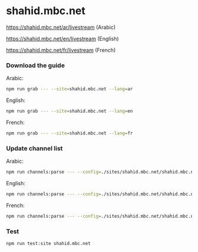 # shahid.mbc.net

https://shahid.mbc.net/ar/livestream (Arabic)

https://shahid.mbc.net/en/livestream (English)

https://shahid.mbc.net/fr/livestream (French)

### Download the guide

Arabic:

```sh
npm run grab --- --site=shahid.mbc.net --lang=ar
```

English:

```sh
npm run grab --- --site=shahid.mbc.net --lang=en
```

French:

```sh
npm run grab --- --site=shahid.mbc.net --lang=fr
```

### Update channel list

Arabic:

```sh
npm run channels:parse --- --config=./sites/shahid.mbc.net/shahid.mbc.net.config.js --output=./sites/shahid.mbc.net/shahid.mbc.net_ar.channels.xml --set=lang:ar
```

English:

```sh
npm run channels:parse --- --config=./sites/shahid.mbc.net/shahid.mbc.net.config.js --output=./sites/shahid.mbc.net/shahid.mbc.net_en.channels.xml --set=lang:en
```

French:

```sh
npm run channels:parse --- --config=./sites/shahid.mbc.net/shahid.mbc.net.config.js --output=./sites/shahid.mbc.net/shahid.mbc.net_fr.channels.xml --set=lang:fr
```

### Test

```sh
npm run test:site shahid.mbc.net
```
